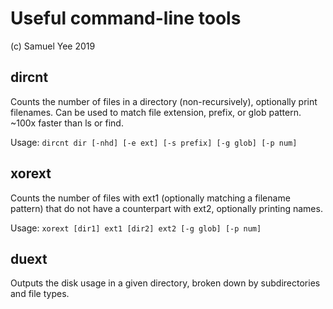 Useful command-line tools
=========================
(c) Samuel Yee 2019

dircnt
------
Counts the number of files in a directory (non-recursively), optionally print filenames.
Can be used to match file extension, prefix, or glob pattern.
~100x faster than ls or find.

Usage:
`dircnt dir [-nhd] [-e ext] [-s prefix] [-g glob] [-p num]`


xorext
------
Counts the number of files with ext1 (optionally matching a filename pattern) that do not
have a counterpart with ext2, optionally printing names.

Usage:
`xorext [dir1] ext1 [dir2] ext2 [-g glob] [-p num]`


duext
-----
Outputs the disk usage in a given directory, broken down by subdirectories and file types.

